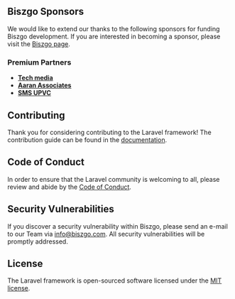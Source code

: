 
## Biszgo Sponsors

We would like to extend our thanks to the following sponsors for funding Biszgo development. If you are interested in becoming a sponsor, please visit the [Biszgo page](https://biszgo.com).

### Premium Partners

- **[Tech media](https://techmedia.in/)**
- **[Aaran Associates](https://aaraninfotech.com)**
- **[SMS UPVC](https://smsupvc.com)**

## Contributing

Thank you for considering contributing to the Laravel framework! The contribution guide can be found in the [documentation](https://laravel.com/docs/contributions).

## Code of Conduct

In order to ensure that the Laravel community is welcoming to all, please review and abide by the [Code of Conduct](https://laravel.com/docs/contributions#code-of-conduct).

## Security Vulnerabilities

If you discover a security vulnerability within Biszgo, please send an e-mail to our Team via [info@biszgo.com](mailto:info@biszgo.com). All security vulnerabilities will be promptly addressed.

## License

The Laravel framework is open-sourced software licensed under the [MIT license](https://opensource.org/licenses/MIT).

